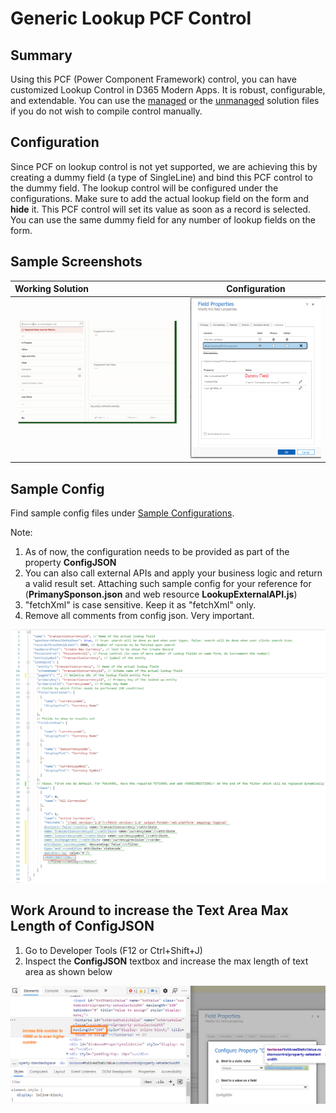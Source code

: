 # Generic Lookup PCF Control
## Summary
Using this PCF (Power Component Framework) control, you can have customized Lookup Control in D365 Modern Apps. It is robust, configurable, and extendable. You can use the [managed](/GenericLookupPCFSolution/bin/Release/GenericLookupPCFSolution_managed.zip)  or the [unmanaged](/GenericLookupPCFSolution/bin/Release/GenericLookupPCFSolution.zip) solution files if you do not wish to compile control manually.

## Configuration
Since PCF on lookup control is not yet supported, we are achieving this by creating a dummy field (a type of SingleLine) and bind this PCF control to the dummy field. The lookup control will be configured under the configurations. Make sure to add the actual lookup field on the form and **hide** it. This PCF control will set its value as soon as a record is selected. You can use the same dummy field for any number of lookup fields on the form.

## Sample Screenshots
| Working Solution      | Configuration |
| :---        |    :----:   |
|[![Generic Lookup PCF Control](/src/RM.gif)](https://youtu.be/FrKFTgZWkkk "Generic Lookup PCF Control")   | <img src="src/FieldConfigurations.png">       |

## Sample Config

Find sample config files under [Sample Configurations](/GenericLookupPCFComponent/sampledata). 

Note: 
1. As of now, the configuration needs to be provided as part of the property **ConfigJSON**
2. You can also call external APIs and apply your business logic and return a valid result set. Attaching such sample config for your reference for (**PrimanySponson.json** and web resource **LookupExternalAPI.js**)
3. "fetchXml" is case sensitive. Keep it as "fetchXml" only.
4. Remove all comments from config json. Very important.

<img src="src/config.png">

## Work Around to increase the Text Area Max Length of ConfigJSON

1. Go to Developer Tools (F12 or Ctrl+Shift+J)
2. Inspect the **ConfigJSON** textbox and increase the max length of text area as shown below

<img src="src/WorkAroundToIncreaseSizeOfConfigTextArea.png">
